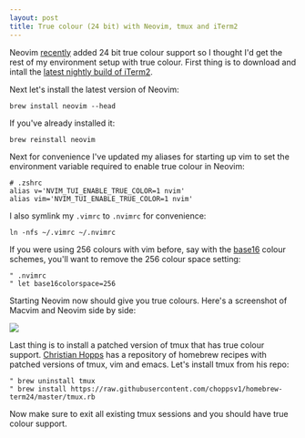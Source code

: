 ```yaml
---
layout: post
title: True colour (24 bit) with Neovim, tmux and iTerm2
---
```


Neovim [recently](https://github.com/neovim/neovim/pull/2198) added 24 bit true
colour support so I thought I'd get the rest of my environment setup with true
colour. First thing is to download and intall the [latest nightly build of
iTerm2](https://iterm2.com/nightly/latest).

Next let's install the latest version of Neovim:

    brew install neovim --head

If you've already installed it:

    brew reinstall neovim

Next for convenience I've updated my aliases for starting up vim to set the environment variable required to
enable true colour in Neovim:

    # .zshrc
    alias v='NVIM_TUI_ENABLE_TRUE_COLOR=1 nvim'
    alias vim='NVIM_TUI_ENABLE_TRUE_COLOR=1 nvim'

I also symlink my `.vimrc` to `.nvimrc` for convenience:

    ln -nfs ~/.vimrc ~/.nvimrc

If you were using 256 colours with vim before, say with the [base16](https://github.com/chriskempson/base16-vim) colour
schemes, you'll want to remove the 256 colour space setting:

    " .nvimrc
    " let base16colorspace=256

Starting Neovim now should give you true colours. Here's a screenshot of Macvim and Neovim side by side:

<img class="img-responsive" src="https://cloud.githubusercontent.com/assets/141213/7218166/9ad7fbf6-e6a0-11e4-9481-39a5eb095c5e.png">

Last thing is to install a patched version of tmux that has true colour support. [Christian Hopps](https://github.com/choppsv1) has a repository
of homebrew recipes with patched versions of tmux, vim and emacs. Let's install tmux from his repo:

    " brew uninstall tmux
    " brew install https://raw.githubusercontent.com/choppsv1/homebrew-term24/master/tmux.rb

Now make sure to exit all existing tmux sessions and you should have true colour support.
